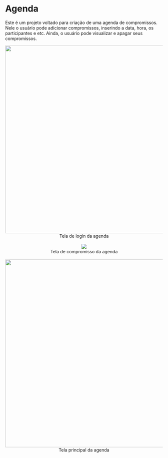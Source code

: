 # Agenda
Este é um projeto voltado para criação de uma agenda de compromissos. Nele o usuário pode adicionar compromissos, inserindo a data, hora, os participantes e etc. Ainda, o usuário pode visualizar e apagar seus compromissos.

<div align="center">
  <img src="https://user-images.githubusercontent.com/38301852/209891277-3edb19fe-8640-40e5-abcd-b6781247da0d.png" width="600"/>
  <br><span style-font="font-size: xx-small">Tela de login da agenda</span>
</div>

<br>
<div align="center">
  <img src="https://user-images.githubusercontent.com/38301852/209892164-d70c8f15-7050-4375-81d4-bef50f811c44.png"/>
  <br><span style-font="font-size: xx-small">Tela de compromisso da agenda</span>
</div>

<br>
<div align="center">
  <img src="https://user-images.githubusercontent.com/38301852/209892205-9e5f35b9-31e8-4b87-b2b8-9c00f70a7162.png" width="600"/>
  <br><span style-font="font-size: xx-small">Tela principal da agenda</span>
</div>
